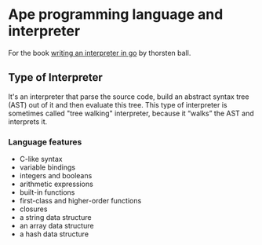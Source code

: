 # Ape programming language and interpreter

For the book [writing an interpreter in go](https://interpreterbook.com/) by thorsten ball.

## Type of Interpreter

It's an interpreter that parse the source code, build an abstract syntax tree (AST) out of it and then evaluate this tree. This type of interpreter is sometimes called "tree walking" interpreter, because it “walks” the AST and interprets it.

### Language features

- C-like syntax
- variable bindings
- integers and booleans
- arithmetic expressions
- built-in functions
- first-class and higher-order functions
- closures
- a string data structure
- an array data structure
- a hash data structure
